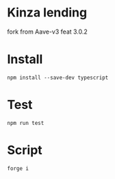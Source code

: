 # Kinza lending
fork from Aave-v3 feat 3.0.2 

# Install
```
npm install --save-dev typescript
```

# Test 
```
npm run test
```

# Script
```
forge i
```
